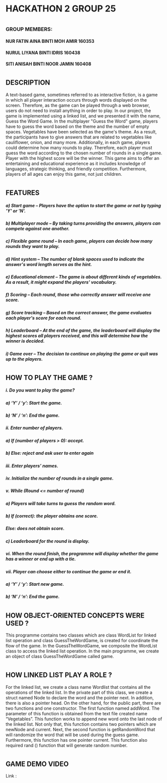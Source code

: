 # **HACKATHON 2   GROUP 25**
#
### GROUP MEMBERS:
#### NUR FATIN AINA BINTI MOH AMIR      160353
#### NURUL LIYANA BINTI IDRIS           160438
#### SITI ANISAH BINTI NOOR JAMIN       160408
#
## DESCRIPTION
A text-based game, sometimes referred to as interactive fiction, is a game in which all player interaction occurs through words displayed on the screen. Therefore, as the game can be played through a web browser, users do not need to install anything in order to play.
In our project, the game is implemented using a linked list, and we presented it with the name, Guess the Word Game. In the multiplayer "Guess the Word" game, players have to guess the word based on the theme and the number of empty spaces. Vegetables have been selected as the game's theme. As a result, the participants have to give answers that are related to vegetables like cauliflower, onion, and many more. Additionally, in each game, players could determine how many rounds to play. Therefore, each player must guess the word according to the chosen number of rounds in a single game. Player with the highest score will be the winner.
This game aims to offer an entertaining and educational experience as it includes knowledge of languages, strategic thinking, and friendly competition. Furthermore, players of all ages can enjoy this game, not just children.
#
## FEATURES
##### a)	**Start game** – Players have the option to start the game or not by typing 'Y' or 'N'.
##### b)	**Multiplayer mode** – By taking turns providing the answers, players can compete against one another. 
##### c)	**Flexible game round** – In each game, players can decide how many rounds they want to play. 
##### d)	**Hint system** – The number of blank spaces used to indicate the answer's word length serves as the hint.
##### e)	**Educational element** – The game is about different kinds of vegetables. As a result, it might expand the players' vocabulary.
##### f)	**Scoring** – Each round, those who correctly answer will receive one score.
##### g)	**Score tracking** – Based on the correct answer, the game evaluates each player's score for each round. 
##### h)	**Leaderboard** – At the end of the game, the leaderboard will display the highest scores all players received, and this will determine how the winner is decided.
##### i)	**Game over** – The decision to continue on playing the game or quit was up to the players.
#
## HOW TO PLAY THE GAME ?
##### i.	Do you want to play the game?
#####      a)	‘Y’ / ‘y’: Start the game.
#####      b)	‘N’ / ‘n’: End the game.
##### ii.	Enter number of players.
##### a)	If (number of players > 0): accept.
##### b)	Else: reject and ask user to enter again
##### iii.	Enter players’ names.
##### iv.	Initialize the number of rounds in a single game.
##### v.	While (Round <= number of round)
##### a)	Players will take turns to guess the random word.
##### b)	If (correct): the player obtains one score.
##### Else: does not obtain score.
##### c)	Leaderboard for the round is display.
##### vi.	When the round finish, the programme will display whether the game has a winner or end up with a tie.
##### vii.	Player can choose either to continue the game or end it.
##### a)	‘Y’ / ‘y’: Start new game.
##### b)	‘N’ / ‘n’: End the game.
#
## HOW OBJECT-ORIENTED CONCEPTS WERE USED ?
This programme contains two classes which are class WordList for linked list operation and class GuessTheWordGame,  is created for coordinate the flow of the game. In the GuessTheWordGame, we composite the WordList class to access the linked list operation. In the main programme, we create an object of class GuessTheWordGame called game. 
#
## HOW LINKED LIST PLAY A ROLE ?
For the linked list, we create a class name Wordlist that contains all the operations of the linked list. In the private part of this class, we create a struct named Node to declare the word and the pointer next. In addition, there is also a pointer head. On the other hand, for the public part, there are two functions and one constructor. The first function named addWord. The parameter of this function is obtained from the text file created name “Vegetables”.  This function works to append new word onto the last node of the linked list. Not only that, this function contains two pointers which are newNode and current. Next, the second function is getRandomWord that will randomize the word that will be used during the guess game. Furthermore, this function has one pointer current. This function also required rand () function that will generate random number.   
# 
## GAME DEMO VIDEO
Link : 
